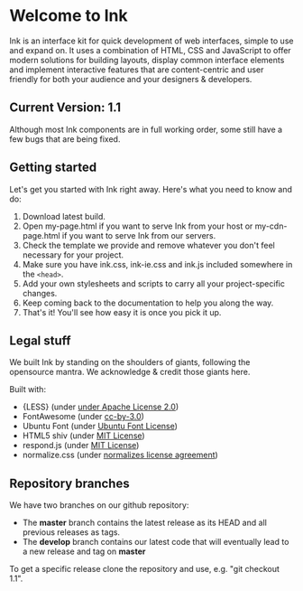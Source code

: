 # Welcome to Ink

Ink is an interface kit for quick development of web interfaces, simple to use and expand on. It uses a combination of HTML, CSS and JavaScript to offer modern solutions for building layouts, display common interface elements and implement interactive features that are content-centric and user friendly for both your audience and your designers & developers.

## Current Version: 1.1

Although most Ink components are in full working order, some still have a few bugs that are being fixed.

## Getting started

Let's get you started with Ink right away. Here's what you need to know and do:

1. Download latest build.
2. Open my-page.html if you want to serve Ink from your host or my-cdn-page.html if you want to serve Ink from our servers.
3. Check the template we provide and remove whatever you don't feel necessary for your project.
4. Make sure you have ink.css, ink-ie.css and ink.js included somewhere in the `<head>`.
5. Add your own stylesheets and scripts to carry all your project-specific changes.
6. Keep coming back to the documentation to help you along the way.
7. That's it! You'll see how easy it is once you pick it up.

## Legal stuff

We built Ink by standing on the shoulders of giants, following the opensource mantra. We acknowledge & credit those giants here.

Built with:

* {LESS} (under [under Apache License 2.0](https://github.com/cloudhead/less.js/blob/master/LICENSE))
* FontAwesome (under [cc-by-3.0](http://creativecommons.org/licenses/by/3.0/))
* Ubuntu Font (under [Ubuntu Font License](http://font.ubuntu.com/licence/))
* HTML5 shiv (under [MIT License](http://opensource.org/licenses/MIT))
* respond.js (under [MIT License](http://opensource.org/licenses/MIT))
* normalize.css (under [normalizes license agreement](https://github.com/necolas/normalize.css/blob/master/LICENSE.md))

## Repository branches
    
We have two branches on our github repository:

* The **master** branch contains the latest release as its HEAD and all previous releases as tags.
* The **develop** branch contains our latest code that will eventually lead to a new release and tag on **master**

To get a specific release clone the repository and use, e.g. "git checkout 1.1".
